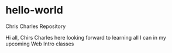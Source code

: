 # hello-world
Chris Charles Repository

Hi all, Chirs Charles here looking forward to learning all I can in my upcoming Web Intro classes
